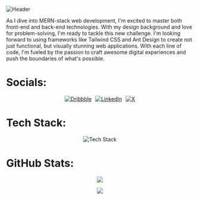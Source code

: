 ![Header](https://i.ibb.co/k23J5Ft/banner.png)

As I dive into MERN-stack web development, I'm excited to master both front-end and back-end technologies. With my design background and love for problem-solving, I'm ready to tackle this new challenge. I'm looking forward to using frameworks like Tailwind CSS and Ant Design to create not just functional, but visually stunning web applications. With each line of code, I'm fueled by the passion to craft awesome digital experiences and push the boundaries of what's possible.


# Socials:
<div align="center">
    <a href="https://dribbble.com/alexuniverse" style="padding-right: 6px;"><img src="https://i.ibb.co/7W6fQhg/Dribbble.png" alt="Dribbble"></a>
    <a href="https://www.linkedin.com/in/alex-sarker" style="padding-right: 6px;"><img src="https://i.ibb.co/yX3KjBk/LinkedIn.png" alt="LinkedIn"></a>
    <a href="https://x.com/https://www.linkedin.com/in/alex-sarker-9129951b3/"><img src="https://i.ibb.co/fq0Zcrt/Twitter.png" alt="X"></a>
</div>

# Tech Stack:
<div align="center">
    <img src="https://i.ibb.co/mBSzyQC/Frame-23.png" alt="Tech Stack">
</div>

# GitHub Stats:

<div align="center">

![](https://github-readme-streak-stats.herokuapp.com/?user=alexsarker&theme=radical&hide_border=true&background=3032A9&stroke=603DA1)<br/>

[![](https://visitcount.itsvg.in/api?id=alexsarker&icon=0&color=0)](https://visitcount.itsvg.in)
</div>


